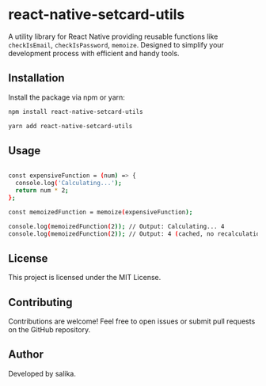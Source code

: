 # react-native-setcard-utils

A utility library for React Native providing reusable functions like `checkIsEmail`, `checkIsPassword`, `memoize`. Designed to simplify your development process with efficient and handy tools.

## Installation

Install the package via npm or yarn:

```bash
npm install react-native-setcard-utils

yarn add react-native-setcard-utils
```

## Usage

```bash

const expensiveFunction = (num) => {
  console.log('Calculating...');
  return num * 2;
};

const memoizedFunction = memoize(expensiveFunction);

console.log(memoizedFunction(2)); // Output: Calculating... 4
console.log(memoizedFunction(2)); // Output: 4 (cached, no recalculation)
```

## License
This project is licensed under the MIT License.

## Contributing
Contributions are welcome! Feel free to open issues or submit pull requests on the GitHub repository.

## Author
Developed by salika.